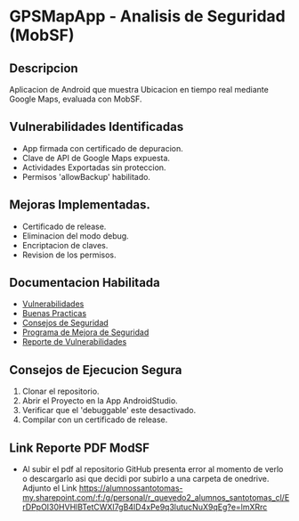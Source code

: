 # GPSMapApp - Analisis de Seguridad (MobSF)

## Descripcion
Aplicacion de Android que muestra Ubicacion en tiempo real mediante Google Maps, evaluada con MobSF.

## Vulnerabilidades Identificadas
- App firmada con certificado de depuracion.
- Clave de API de Google Maps expuesta.
- Actividades Exportadas sin proteccion.
- Permisos 'allowBackup' habilitado.

## Mejoras Implementadas.
- Certificado de release.
- Eliminacion del modo debug.
- Encriptacion de claves.
- Revision de los permisos.

## Documentacion Habilitada
- [Vulnerabilidades](vulnerabilities.md)
- [Buenas Practicas](best_practices.md)
- [Consejos de Seguridad](security_tips.md)
- [Programa de Mejora de Seguridad](security_improvement_program.md)
- [Reporte de Vulnerabilidades](vulnerability_report.pdf)

## Consejos de Ejecucion Segura
1. Clonar el repositorio.
2. Abrir el Proyecto en la App AndroidStudio.
3. Verificar que el 'debuggable' este desactivado.
4. Compilar con un certificado de release.


## Link Reporte PDF ModSF
- Al subir el pdf al repositorio GitHub presenta error al momento de verlo o descargarlo asi que decidi por subirlo a una carpeta de onedrive. Adjunto el Link
https://alumnossantotomas-my.sharepoint.com/:f:/g/personal/r_quevedo2_alumnos_santotomas_cl/ErDPpOI30HVHlBTetCWXI7gB4ID4xPe9q3lutucNuX9qEg?e=lmXRrc
